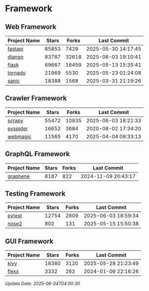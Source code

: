 # Framework

## Web Framework
| Project Name | Stars | Forks | Last Commit |
| ------------ | ----- | ----- | ----------- |
| [fastapi](https://github.com/fastapi/fastapi) | 85853 | 7429 | 2025-05-30 14:17:45 |
| [django](https://github.com/django/django) | 83787 | 32618 | 2025-06-03 19:10:41 |
| [flask](https://github.com/pallets/flask) | 69667 | 16459 | 2025-05-13 15:35:41 |
| [tornado](https://github.com/tornadoweb/tornado) | 21969 | 5530 | 2025-05-23 01:24:08 |
| [sanic](https://github.com/sanic-org/sanic) | 18388 | 1568 | 2025-03-31 21:19:26 |

## Crawler Framework
| Project Name | Stars | Forks | Last Commit |
| ------------ | ----- | ----- | ----------- |
| [scrapy](https://github.com/scrapy/scrapy) | 55472 | 10835 | 2025-06-03 18:21:33 |
| [pyspider](https://github.com/binux/pyspider) | 16652 | 3684 | 2020-08-02 17:34:20 |
| [webmagic](https://github.com/code4craft/webmagic) | 11565 | 4170 | 2025-04-04 09:33:13 |

## GraphQL Framework
| Project Name | Stars | Forks | Last Commit |
| ------------ | ----- | ----- | ----------- |
| [graphene](https://github.com/graphql-python/graphene) | 8187 | 822 | 2024-11-09 20:43:17 |

## Testing Framework
| Project Name | Stars | Forks | Last Commit |
| ------------ | ----- | ----- | ----------- |
| [pytest](https://github.com/pytest-dev/pytest) | 12754 | 2809 | 2025-06-03 18:59:34 |
| [nose2](https://github.com/nose-devs/nose2) | 802 | 131 | 2025-05-15 15:50:38 |

## GUI Framework
| Project Name | Stars | Forks | Last Commit |
| ------------ | ----- | ----- | ----------- |
| [kivy](https://github.com/kivy/kivy) | 18380 | 3120 | 2025-05-28 21:23:49 |
| [flexx](https://github.com/flexxui/flexx) | 3332 | 262 | 2024-01-06 22:16:26 |

*Update Date: 2025-06-04T04:00:30*